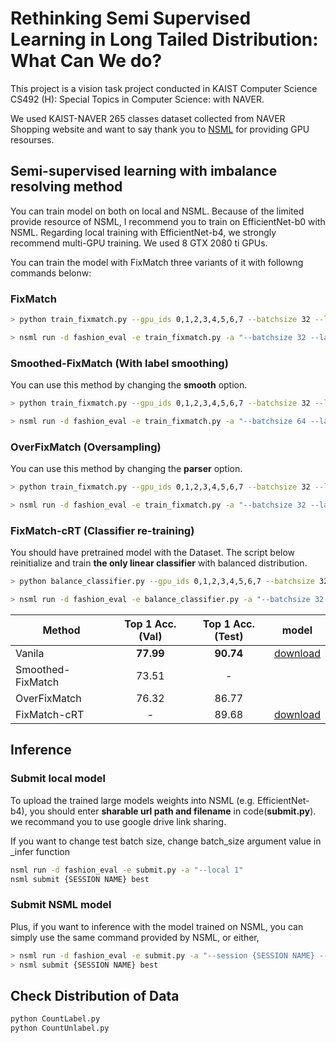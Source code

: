 # Rethinking Semi Supervised Learning in Long Tailed Distribution: What Can We do?
This project is a vision task project conducted in KAIST Computer Science CS492 (H): Special Topics in Computer Science: <Deep Learning for Real-World Problems> with NAVER.

We used KAIST-NAVER 265 classes dataset collected from NAVER Shopping website and want to say thank you to [NSML](https://ai.nsml.navercorp.com/) for providing GPU resourses.

## Semi-supervised learning with imbalance resolving method
You can train model on both on local and NSML.
Because of the limited provide resource of NSML, I recommend you to train on EfficientNet-b0 with NSML.
Regarding local training with EfficientNet-b4, we strongly recommend multi-GPU training. We used 8 GTX 2080 ti GPUs.

You can train the model with FixMatch three variants of it with followng commands belonw:

### FixMatch
```bash
> python train_fixmatch.py --gpu_ids 0,1,2,3,4,5,6,7 --batchsize 32 --lambda-u 3 --mu 3 --threshold 0.85 --lr 0.03  --name fixmatch

> nsml run -d fashion_eval -e train_fixmatch.py -a "--batchsize 32 --lambda-u 3 --mu 3 --threshold 0.85 --lr 0.03  --name fixmatch"
```

### Smoothed-FixMatch (With label smoothing)
You can use this method by changing the **smooth** option.
```bash
> python train_fixmatch.py --gpu_ids 0,1,2,3,4,5,6,7 --batchsize 32 --lambda-u 3 --mu 3 --threshold 0.85 --lr 0.03  --smooth 1 --name smoothed_fixmatch

> nsml run -d fashion_eval -e train_fixmatch.py -a "--batchsize 64 --lambda-u 3 --mu 3 --threshold 0.85 --lr 0.03  --smooth 1 --name smoothed_fixmatch"
```

### OverFixMatch (Oversampling)
You can use this method by changing the **parser** option.
```bash
> python train_fixmatch.py --gpu_ids 0,1,2,3,4,5,6,7 --batchsize 32 --lambda-u 3 --mu 3 --threshold 0.85 --lr 0.03 --parser 3 --name overfixmatch

> nsml run -d fashion_eval -e train_fixmatch.py -a "--batchsize 32 --lambda-u 3 --mu 3 --threshold 0.85 --lr 0.03 --parser 3 --name overfixmatch"
```

### FixMatch-cRT (Classifier re-training)
You should have pretrained model with the Dataset.
The script below reinitialize and train **the only linear classifier** with balanced distribution.
```bash
> python balance_classifier.py --gpu_ids 0,1,2,3,4,5,6,7 --batchsize 32 --lambda-u 3 --mu 3 --threshold 0.85 --lr 0.03 --pretrained ./runs/{FILENAME} --name fixmatch_crt

> nsml run -d fashion_eval -e balance_classifier.py -a "--batchsize 32 --lambda-u 3 --mu 3 --threshold 0.85 --lr 0.03 --pretrained ./runs/{FILENAME} --name fixmatch_crt"
```

|  <center>Method</center> |  <center>Top 1 Acc.(Val)</center> |  <center>Top 1 Acc.(Test)</center> | <center>model</center> |
|:--------|:--------:|--------:|:--------:|
|Vanila | <center> **77.99** </center> |<center> **90.74** </center>|<a href="https://drive.google.com/open?id=1W69Xb077zoGirovWc8ls750hRpP6krg-">download</a></td>|
|Smoothed-FixMatch | <center>73.51 </center> |<center>-</center> ||
|OverFixMatch | <center>76.32 </center> |<center>86.77</center> ||
|FixMatch-cRT | <center>- </center> |<center>89.68</center>|<a href="https://drive.google.com/open?id=1kwuw_PlhDEcr3YQAPf4NDattHIW9VyMG">download</a></td>|

## Inference
### Submit local model
To upload the trained large models weights into NSML (e.g. EfficientNet-b4), you should enter **sharable url path and filename** in code(**submit.py**). we recommand you to use google drive link sharing.

If you want to change test batch size, change batch_size argument value in _infer function 
```bash
nsml run -d fashion_eval -e submit.py -a "--local 1"
nsml submit {SESSION NAME} best
```

### Submit NSML model
Plus, if you want to inference with the model trained on NSML, you can simply use the same command provided by NSML, or either, 

```bash
> nsml run -d fashion_eval -e submit.py -a "--session {SESSION NAME} --checkpoint {CHECKPOINT NAME}"
> nsml submit {SESSION NAME} best
```

## Check Distribution of Data
```bash
python CountLabel.py
python CountUnlabel.py
```

